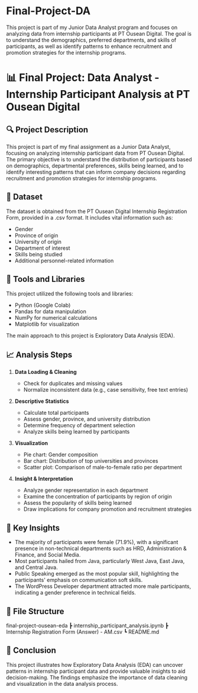 # Final-Project-DA
This project is part of my Junior Data Analyst program and focuses on analyzing data from internship participants at PT Ousean Digital. The goal is to understand the demographics, preferred departments, and skills of participants, as well as identify patterns to enhance recruitment and promotion strategies for the internship programs.

# 📊 **Final Project: Data Analyst - Internship Participant Analysis at PT Ousean Digital**

## 🔍 **Project Description**  
This project is part of my final assignment as a Junior Data Analyst, focusing on analyzing internship participant data from PT Ousean Digital. The primary objective is to understand the distribution of participants based on demographics, departmental preferences, skills being learned, and to identify interesting patterns that can inform company decisions regarding recruitment and promotion strategies for internship programs.

## 📁 **Dataset**  
The dataset is obtained from the PT Ousean Digital Internship Registration Form, provided in a .csv format. It includes vital information such as:
- Gender
- Province of origin
- University of origin
- Department of interest
- Skills being studied
- Additional personnel-related information

## 📌 **Tools and Libraries**  
This project utilized the following tools and libraries:

- Python (Google Colab)
- Pandas for data manipulation
- NumPy for numerical calculations
- Matplotlib for visualization

The main approach to this project is Exploratory Data Analysis (EDA).

## 📈 **Analysis Steps**  

1. **Data Loading & Cleaning**  
   - Check for duplicates and missing values  
   - Normalize inconsistent data (e.g., case sensitivity, free text entries)

2. **Descriptive Statistics**  
   - Calculate total participants  
   - Assess gender, province, and university distribution  
   - Determine frequency of department selection  
   - Analyze skills being learned by participants  

3. **Visualization**  
   - Pie chart: Gender composition  
   - Bar chart: Distribution of top universities and provinces  
   - Scatter plot: Comparison of male-to-female ratio per department  

4. **Insight & Interpretation**  
   - Analyze gender representation in each department  
   - Examine the concentration of participants by region of origin  
   - Assess the popularity of skills being learned  
   - Draw implications for company promotion and recruitment strategies  

## 📌 **Key Insights**  
- The majority of participants were female (71.9%), with a significant presence in non-technical departments such as HRD, Administration & Finance, and Social Media.
- Most participants hailed from Java, particularly West Java, East Java, and Central Java.
- Public Speaking emerged as the most popular skill, highlighting the participants' emphasis on communication soft skills.
- The WordPress Developer department attracted more male participants, indicating a gender preference in technical fields.

## 📁 **File Structure**  
final-project-ousean-eda
 ┣ internship_participant_analysis.ipynb
 ┣ Internship Registration Form (Answer) - AM.csv
 ┗ README.md

## 🚀 **Conclusion**  
This project illustrates how Exploratory Data Analysis (EDA) can uncover patterns in internship participant data and provide valuable insights to aid decision-making. The findings emphasize the importance of data cleaning and visualization in the data analysis process.
